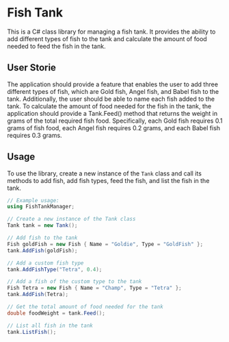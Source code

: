 # Fish Tank

This is a C# class library for managing a fish tank. It provides the ability to add different types of fish to the tank and calculate the amount of food needed to feed the fish in the tank.

## User Storie

The application should provide a feature that enables the user to add three different types of fish, which are Gold fish, Angel fish, and Babel fish to the tank. Additionally, the user should be able to name each fish added to the tank. To calculate the amount of food needed for the fish in the tank, the application should provide a Tank.Feed() method that returns the weight in grams of the total required fish food. Specifically, each Gold fish requires 0.1 grams of fish food, each Angel fish requires 0.2 grams, and each Babel fish requires 0.3 grams.

## Usage

To use the library, create a new instance of the `Tank` class and call its methods to add fish, add fish types, feed the fish, and list the fish in the tank.

```csharp
// Example usage:
using FishTankManager;

// Create a new instance of the Tank class
Tank tank = new Tank();

// Add fish to the tank
Fish goldFish = new Fish { Name = "Goldie", Type = "GoldFish" };
tank.AddFish(goldFish);

// Add a custom fish type
tank.AddFishType("Tetra", 0.4);

// Add a fish of the custom type to the tank
Fish Tetra = new Fish { Name = "Champ", Type = "Tetra" };
tank.AddFish(Tetra);

// Get the total amount of food needed for the tank
double foodWeight = tank.Feed();

// List all fish in the tank
tank.ListFish();
